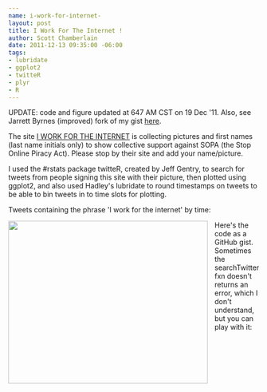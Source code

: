 ```yaml
--- 
name: i-work-for-internet-
layout: post
title: I Work For The Internet !
author: Scott Chamberlain
date: 2011-12-13 09:35:00 -06:00
tags: 
- lubridate
- ggplot2
- twitteR
- plyr
- R
---
```


UPDATE: code and figure updated at 647 AM CST on 19 Dec '11. Also, see Jarrett Byrnes (improved) fork of my gist [here][].

The site [I WORK FOR THE INTERNET][iwfti] is collecting pictures and first names (last name initials only) to show collective support against SOPA (the Stop Online Piracy Act). Please stop by their site and add your name/picture.

I used the #rstats package twitteR, created by Jeff Gentry, to search for tweets from people signing this site with their picture, then plotted using ggplot2, and also used Hadley's lubridate to round timestamps on tweets to be able to bin tweets in to time slots for plotting.

Tweets containing the phrase 'I work for the internet' by time:

<a href="http://1.bp.blogspot.com/-KALUtp3xQ_Q/Tu8ya0ZX0GI/AAAAAAAAFNM/JGVLj1qSRYs/s1600/Rplot01.png" imageanchor="1" style="clear: left; float: left; margin-bottom: 1em; margin-right: 1em;"><img border="0" height="326" src="http://1.bp.blogspot.com/-KALUtp3xQ_Q/Tu8ya0ZX0GI/AAAAAAAAFNM/JGVLj1qSRYs/s400/Rplot01.png" width="400" /></a>

Here's the code as a GitHub gist. Sometimes the searchTwitter fxn doesn't returns an error, which I don't understand, but you can play with it:

<script src="https://gist.github.com/1472619.js?file=iworkfortheinternet.R"></script>

[here]: https://gist.github.com/1474802
[iwfti]: http://iworkfortheinternet.org/